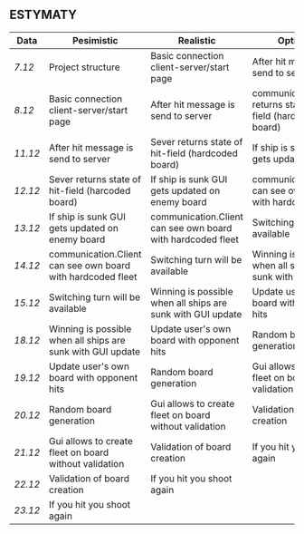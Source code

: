 ## ESTYMATY

Data | Pesimistic | Realistic | Optimistic
--- | --- | --- | ---
*7.12* | Project structure| Basic connection client-server/start page   | After hit message is send to server
*8.12* | Basic connection client-server/start page  | After hit message is send to server | communication.Server returns state of hit-field (hardcoded board)
*11.12* | After hit message is send to server| Sever returns state of hit-field (hardcoded board) | If ship is sunk GUI gets updated
*12.12* | Sever returns state of hit-field (harcoded board) | If ship is sunk GUI gets updated on enemy board | communication.Client can see own board with hardcoded fleet
*13.12* | If ship is sunk GUI gets updated on enemy board | communication.Client can see own board with hardcoded fleet | Switching turn will be available
*14.12* | communication.Client can see own board with hardcoded fleet | Switching turn will be available | Winning is possible when all ships are sunk with GUI update
*15.12* | Switching turn will be available | Winning is possible when all ships are sunk with GUI update | Update user's own board with opponent hits
*18.12* | Winning is possible when all ships are sunk with GUI update | Update user's own board with opponent hits | Random board generation
*19.12* | Update user's own board with opponent hits | Random board generation | Gui allows to create fleet on board without validation
*20.12* | Random board generation | Gui allows to create fleet on board without validation | Validation of board creation
*21.12* | Gui allows to create fleet on board without validation | Validation of board creation | If you hit you shoot again
*22.12* | Validation of board creation | If you hit you shoot again |
*23.12* | If you hit you shoot again |





